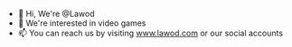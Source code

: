 - 👋 Hi, We're @Lawod
- 👀 We're interested in video games
- 📫 You can reach us by visiting www.lawod.com or our social accounts
